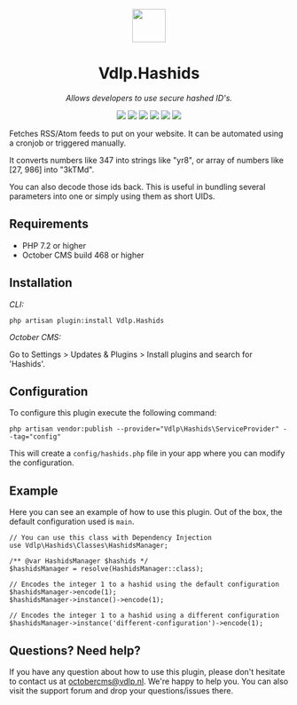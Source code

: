 <p align="center">
	<img height="60px" width="60px" src="https://plugins.vdlp.nl/octobercms/icons/Vdlp.Hashids.svg">
	<h1 align="center">Vdlp.Hashids</h1>
</p>

<p align="center">
	<em>Allows developers to use secure hashed ID's.</em>
</p>

<p align="center">
	<img src="https://badgen.net/packagist/php/vdlp/oc-hashids-plugin">
	<img src="https://badgen.net/packagist/license/vdlp/oc-hashids-plugin">
	<img src="https://badgen.net/packagist/v/vdlp/oc-hashids-plugin/latest">
	<img src="https://badgen.net/badge/cms/October%20CMS">
	<img src="https://badgen.net/badge/type/plugin">
	<img src="https://plugins.vdlp.nl/octobercms/badge/installations.php?plugin=vdlp-hashids">
</p>

Fetches RSS/Atom feeds to put on your website. It can be automated using a cronjob or triggered manually.

It converts numbers like 347 into strings like "yr8", or array of numbers like [27, 986] into "3kTMd".

You can also decode those ids back. This is useful in bundling several parameters into one or simply using them as short UIDs.

## Requirements

* PHP 7.2 or higher
* October CMS build 468 or higher

## Installation

*CLI:*

```
php artisan plugin:install Vdlp.Hashids
```

*October CMS:*

Go to Settings > Updates & Plugins > Install plugins and search for 'Hashids'.

## Configuration

To configure this plugin execute the following command:

```
php artisan vendor:publish --provider="Vdlp\Hashids\ServiceProvider" --tag="config"
```

This will create a `config/hashids.php` file in your app where you can modify the configuration.

## Example

Here you can see an example of how to use this plugin. Out of the box, the default configuration used is `main`.

```
// You can use this class with Dependency Injection
use Vdlp\Hashids\Classes\HashidsManager;

/** @var HashidsManager $hashids */
$hashidsManager = resolve(HashidsManager::class);

// Encodes the integer 1 to a hashid using the default configuration
$hashidsManager->encode(1);
$hashidsManager->instance()->encode(1);

// Encodes the integer 1 to a hashid using a different configuration
$hashidsManager->instance('different-configuration')->encode(1);
```

## Questions? Need help?

If you have any question about how to use this plugin, please don't hesitate to contact us at octobercms@vdlp.nl. We're happy to help you. You can also visit the support forum and drop your questions/issues there.
